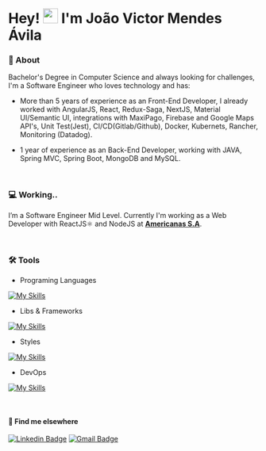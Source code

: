 #  Hey! <img src="https://media.giphy.com/media/hvRJCLFzcasrR4ia7z/giphy.gif" width="30" > I'm João Victor Mendes Ávila 

### 👤 About 

Bachelor's Degree in Computer Science and always looking for challenges, I'm a Software Engineer who loves technology and has:

- More than 5 years of experience as an Front-End Developer, I already worked with AngularJS, React, Redux-Saga, NextJS, Material UI/Semantic UI, integrations with MaxiPago, Firebase and Google Maps API's, Unit Test(Jest), CI/CD(Gitlab/Github), Docker, Kubernets, Rancher, Monitoring (Datadog).

- 1 year of experience as an Back-End Developer, working with JAVA, Spring MVC, Spring Boot, MongoDB and MySQL.

<br/>  

### 💻 Working..
I’m a Software Engineer Mid Level. Currently I'm working as a Web Developer with ReactJS⚛️ and NodeJS at [**Americanas S.A**](https://www.linkedin.com/company/americanas-sa).

<br/>

### 🛠️ Tools

- Programing Languages
<!-- -  -->
[![My Skills](https://skillicons.dev/icons?i=java,js,ts&theme=dark)](https://skillicons.dev)

- Libs & Frameworks
<!-- -  -->
[![My Skills](https://skillicons.dev/icons?i=jest,redux,react,next,vue,angular&theme=dark)](https://skillicons.dev)

- Styles
<!-- -  -->
[![My Skills](https://skillicons.dev/icons?i=html,css,styledcomponents,materialui,tailwind,figma,svg&theme=dark)](https://skillicons.dev)

- DevOps
<!-- -  -->
[![My Skills](https://skillicons.dev/icons?i=git,docker,k8s,grafana,github,gitlab&theme=dark)](https://skillicons.dev)

<br/>

#### 💬 Find me elsewhere
[![Linkedin Badge](https://img.shields.io/badge/-Linkedin-blue?style=flat-square&logo=Linkedin&logoColor=white&link=https://www.linkedin.com/in/joão-victor-mendes-ávila-699b76158/)](https://www.linkedin.com/in/joão-victor-mendes-ávila-699b76158/) 
[![Gmail Badge](https://img.shields.io/badge/-joaovictormendesavila@gmail.com-c14438?style=flat-square&logo=Gmail&logoColor=white&link=mailto:joaovictormendesavila@gmail.com)](mailto:joaovictormendesavila@gmail.com)
